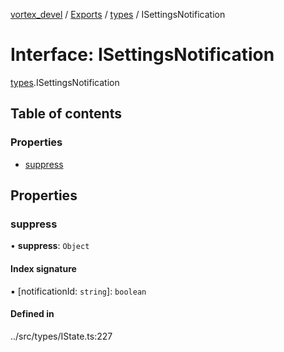 [vortex_devel](../README.md) / [Exports](../modules.md) / [types](../modules/types.md) / ISettingsNotification

# Interface: ISettingsNotification

[types](../modules/types.md).ISettingsNotification

## Table of contents

### Properties

- [suppress](types.ISettingsNotification.md#suppress)

## Properties

### suppress

• **suppress**: `Object`

#### Index signature

▪ [notificationId: `string`]: `boolean`

#### Defined in

../src/types/IState.ts:227
